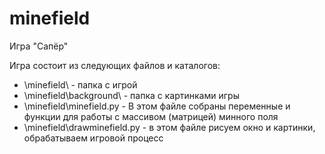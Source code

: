 # minefield

Игра "Сапёр"

Игра состоит из следующих файлов и каталогов:

- \minefield\ - папка с игрой
- \minefield\background\ - папка с картинками игры
- \minefield\minefield.py - В этом файле собраны переменные и функции для работы с массивом (матрицей) минного поля
- \minefield\drawminefield.py - в этом файле рисуем окно и картинки, обрабатываем игровой процесс
